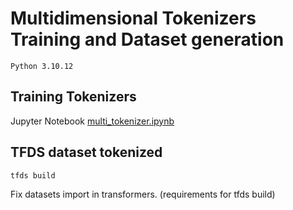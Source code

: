 # Multidimensional Tokenizers Training and Dataset generation

`Python 3.10.12`

## Training Tokenizers

Jupyter Notebook [multi_tokenizer.ipynb](./multi_tokenizer.ipynb)

## TFDS dataset tokenized

```
tfds build
```

Fix datasets import in transformers. (requirements for tfds build)
